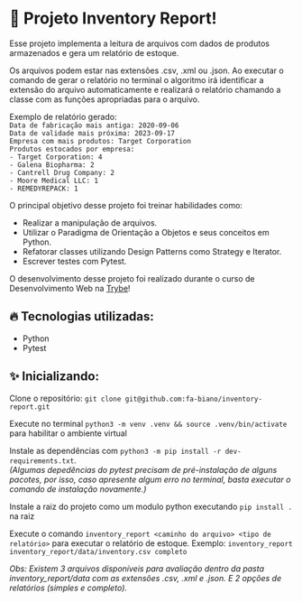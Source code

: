 # 📃 Projeto Inventory Report!

Esse projeto implementa a leitura de arquivos com dados de produtos armazenados e gera um relatório de estoque.

Os arquivos podem estar nas extensões .csv, .xml ou .json. Ao executar o comando de gerar o relatório no terminal o algoritmo irá identificar a extensão do arquivo automaticamente e realizará o relatório chamando a classe com as funções apropriadas para o arquivo.

Exemplo de relatório gerado: </br>
`Data de fabricação mais antiga: 2020-09-06` </br>
`Data de validade mais próxima: 2023-09-17` </br>
`Empresa com mais produtos: Target Corporation` </br>
`Produtos estocados por empresa:` </br>
`- Target Corporation: 4` </br>
`- Galena Biopharma: 2` </br>
`- Cantrell Drug Company: 2` </br>
`- Moore Medical LLC: 1` </br>
`- REMEDYREPACK: 1` </br>


O principal objetivo desse projeto foi treinar habilidades como:

* Realizar a manipulação de arquivos.
* Utilizar o Paradigma de Orientação a Objetos e seus conceitos em Python.
* Refatorar classes utilizando Design Patterns como Strategy e Iterator.
* Escrever testes com Pytest.

O desenvolvimento desse projeto foi realizado durante o curso de Desenvolvimento Web na [Trybe](https://www.betrybe.com/)!

## 🔥 Tecnologias utilizadas:

  * Python
  * Pytest

## ✨ Inicializando:

  Clone o repositório: `git clone git@github.com:fa-biano/inventory-report.git`

  Execute no terminal `python3 -m venv .venv && source .venv/bin/activate` para habilitar o ambiente virtual

  Instale as dependências  com `python3 -m pip install -r dev-requirements.txt`. </br> 
  *(Algumas depedências do pytest precisam de pré-instalação de alguns pacotes, por isso, caso apresente algum erro no terminal, basta executar o comando de instalação novamente.)*

  Instale a raiz do projeto como um modulo python executando `pip install .` na raiz

  Execute o comando `inventory_report <caminho do arquivo> <tipo de relatório>` para executar o relatório de estoque. Exemplo: `inventory_report inventory_report/data/inventory.csv completo`

  *Obs: Existem 3 arquivos disponíveis para avaliação dentro da pasta inventory_report/data com as extensões .csv, .xml e .json. E 2 opções de relatórios (simples e completo).*
